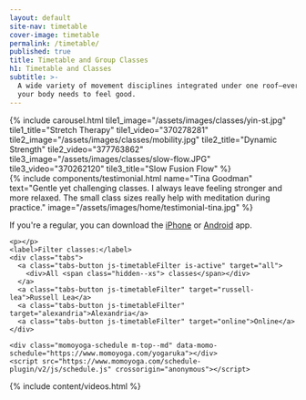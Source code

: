 ```yaml
---
layout: default
site-nav: timetable
cover-image: timetable
permalink: /timetable/
published: true
title: Timetable and Group Classes
h1: Timetable and Classes
subtitle: >-
  A wide variety of movement disciplines integrated under one roof—everything
  your body needs to feel good.
---
```


<section id="featured">
  {% include carousel.html tile1_image="/assets/images/classes/yin-st.jpg" tile1_title="Stretch Therapy" tile1_video="370278281" tile2_image="/assets/images/classes/mobility.jpg" tile2_title="Dynamic Strength" tile2_video="377763862" tile3_image="/assets/images/classes/slow-flow.JPG" tile3_video="370262120" tile3_title="Slow Fusion Flow" %}

  <div class="m-top--xl">
    {% include components/testimonial.html name="Tina Goodman" text="Gentle yet challenging classes. I always leave feeling stronger and more relaxed. The small class sizes really help with meditation during practice." image="/assets/images/home/testimonial-tina.jpg" %}
   </div>
</section>

<section id="timetable">
  <div class="container container--sm">
    <p>
      If you're a regular, you can download the <a class="link" href="https://itunes.apple.com/au/app/momoyoga/id1233882505?mt=8">iPhone</a> or <a class="link" href="https://play.google.com/store/apps/details?id=com.momostudio.momoyoga">Android</a> app.
    </p>
    
    <p></p>
    <label>Filter classes:</label>
    <div class="tabs">
      <a class="tabs-button js-timetableFilter is-active" target="all">
        <div>All <span class="hidden--xs"> classes</span></div>
      </a>
      <a class="tabs-button js-timetableFilter" target="russell-lea">Russell Lea</a>
      <a class="tabs-button js-timetableFilter" target="alexandria">Alexandria</a>
      <a class="tabs-button js-timetableFilter" target="online">Online</a>
    </div>

    <div class="momoyoga-schedule m-top--md" data-momo-schedule="https://www.momoyoga.com/yogaruka"></div>
    <script src="https://www.momoyoga.com/schedule-plugin/v2/js/schedule.js" crossorigin="anonymous"></script>
  </div>
</section>

{% include content/videos.html %}
